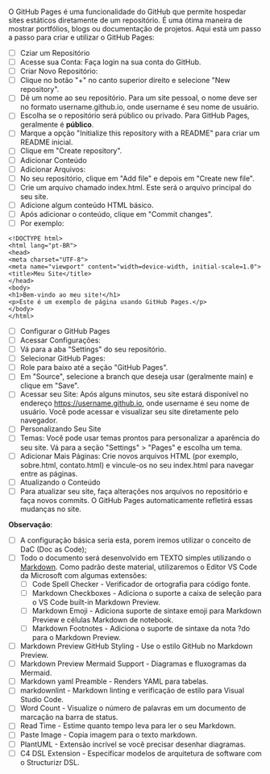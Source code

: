 O GitHub Pages é uma funcionalidade do GitHub que permite hospedar sites estáticos diretamente de um repositório. É uma ótima maneira de mostrar portfólios, blogs ou documentação de projetos. Aqui está um passo a passo para criar e utilizar o GitHub Pages:

- [ ] Cziar um Repositório
- [ ] Acesse sua Conta: Faça login na sua conta do GitHub.
- [ ] Criar Novo Repositório:
- [ ] Clique no botão "+" no canto superior direito e selecione "New repository".
- [ ] Dê um nome ao seu repositório. Para um site pessoal, o nome deve ser no formato username.github.io, onde username é seu nome de usuário.
- [ ] Escolha se o repositório será público ou privado. Para GitHub Pages, geralmente é **público**.
- [ ] Marque a opção "Initialize this repository with a README" para criar um README inicial.
- [ ] Clique em "Create repository".
- [ ] Adicionar Conteúdo
- [ ] Adicionar Arquivos:
- [ ] No seu repositório, clique em "Add file" e depois em "Create new file".
- [ ] Crie um arquivo chamado index.html. Este será o arquivo principal do seu site.
- [ ] Adicione algum conteúdo HTML básico.
- [ ] Após adicionar o conteúdo, clique em "Commit changes".
- [ ] Por exemplo:

```
<!DOCTYPE html>
<html lang="pt-BR">
<head>
<meta charset="UTF-8">
<meta name="viewport" content="width=device-width, initial-scale=1.0">
<title>Meu Site</title>
</head>
<body>
<h1>Bem-vindo ao meu site!</h1>
<p>Este é um exemplo de página usando GitHub Pages.</p>
</body>
</html>
```

- [ ] Configurar o GitHub Pages
- [ ] Acessar Configurações:
- [ ] Vá para a aba "Settings" do seu repositório.
- [ ] Selecionar GitHub Pages:
- [ ] Role para baixo até a seção "GitHub Pages".
- [ ] Em "Source", selecione a branch que deseja usar (geralmente main) e clique em "Save".
- [ ] Acessar seu Site: Após alguns minutos, seu site estará disponível no endereço https://username.github.io, onde username é seu nome de usuário. Você pode acessar e visualizar seu site diretamente pelo navegador.
- [ ] Personalizando Seu Site
- [ ] Temas: Você pode usar temas prontos para personalizar a aparência do seu site. Vá para a seção "Settings" > "Pages" e escolha um tema.
- [ ] Adicionar Mais Páginas: Crie novos arquivos HTML (por exemplo, sobre.html, contato.html) e vincule-os no seu index.html para navegar entre as páginas.
- [ ] Atualizando o Conteúdo
- [ ] Para atualizar seu site, faça alterações nos arquivos no repositório e faça novos commits. O GitHub Pages automaticamente refletirá essas mudanças no site.

**Observação**:

- [ ] A configuração básica seria esta, porem iremos utilizar o conceito de DaC (Doc as Code);
- [ ] Todo o documento será desenvolvido em TEXTO simples utilizando o [Markdown](https://code.visualstudio.com/docs/editor/profiles#_doc-writer-profile-template). Como padrão deste material, utilizaremos o Editor VS Code da Microsoft com algumas extensões:
	- [ ] Code Spell Checker - Verificador de ortografia para código fonte.
	- [ ] Markdown Checkboxes - Adiciona o suporte a caixa de seleção para o VS Code built-in Markdown Preview.
	- [ ] Markdown Emoji - Adiciona suporte de sintaxe emoji para Markdown Preview e células Markdown de notebook.
	- [ ] Markdown Footnotes - Adiciona o suporte de sintaxe da nota ?do para o Markdown Preview.
- [ ] Markdown Preview GitHub Styling - Use o estilo GitHub no Markdown Preview.
- [ ] Markdown Preview Mermaid Support - Diagramas e fluxogramas da Mermaid.
- [ ] Markdown yaml Preamble - Renders YAML para tabelas.
- [ ] markdownlint - Markdown linting e verificação de estilo para Visual Studio Code.
- [ ] Word Count - Visualize o número de palavras em um documento de marcação na barra de status.
- [ ] Read Time - Estime quanto tempo leva para ler o seu Markdown.
- [ ] Paste Image - Copia imagem para o texto markdown.
- [ ] PlantUML - Extensão incrível se você precisar desenhar diagramas.
- [ ] C4 DSL Extension - Especificar modelos de arquitetura de software com o Structurizr DSL.
